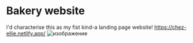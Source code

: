 # Bakery website
I'd characterise this as my fist kind-a landing page website! 
https://chez-ellie.netlify.app/
![изображение](https://user-images.githubusercontent.com/82459673/139822550-23238433-a5ff-420e-9a3c-012f65d87743.png)
